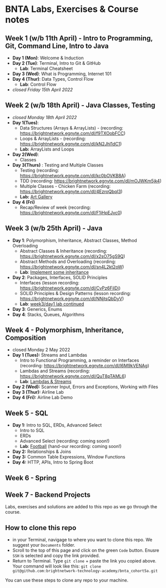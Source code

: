 # BNTA Labs, Exercises & Course notes

## Week 1 (w/b 11th April) - Intro to Programming, Git, Command Line, Intro to Java
- **Day 1 (Mon)**: Welcome & Induction
- **Day 2 (Tue)**: Terminal, Intro to Git & GitHub
    - **Lab**: Terminal Cheatsheet
- **Day 3 (Wed)**: What is Programming, Internet 101
- **Day 4 (Thur)**: Data Types, Control Flow
    - **Lab**: Control Flow
- *closed Friday 15th April 2022*

## Week 2 (w/b 18th April) - Java Classes, Testing
- *closed Monday 18th April 2022*
- **Day 1(Tues)**: 
    - Data Structures (Arrays & ArrayLists) - (recording: https://brightnetwork.egnyte.com/dl/f9TXOobFCC)
    - Loops & ArrayLists - (recording: https://brightnetwork.egnyte.com/dl/kN2Jhl1dC1)
    - **Lab:** ArrayLists and Loops
- **Day 2(Wed)**: 
    - Classes
- **Day 3(Thurs)** : Testing and Multiple Classes
    - Testing (recording: https://brightnetwork.egnyte.com/dl/kc0bOVKB8A)
    - TDD (recording: https://brightnetwork.egnyte.com/dl/mOJWKm5jk4)
    - Multiple Classes - Chicken Farm (recording: https://brightnetwork.egnyte.com/dl/4EzroQbqI3)
    - **Lab:** [Art Gallery](https://github.com/brightnetwork-technology-academy/bnta_cohort5a/tree/main/week_02/day_03/lab-multiple-classes-art-gallery)
- **Day 4 (Fri)**
    - Recap/Review of week (recording: https://brightnetwork.egnyte.com/dl/F1jHpEJvc0)

## Week 3 (w/b 25th April) - Java
- **Day 1**: Polymorphism, Inheritance, Abstract Classes, Method Overloading
    - Abstract Classes & Inheritance (recording: https://brightnetwork.egnyte.com/dl/x2sO75gS9Q)
    - Abstract Methods and Overloading (recording: https://brightnetwork.egnyte.com/dl/sn4L2kt2oW)
    - **Lab**: [Implement some inheritance](https://github.com/brightnetwork-technology-academy/bnta_cohort5a/tree/main/week_03/day_01/lab-polymorphism)
- **Day 2**: Packages, Interfaces, SOLID Principles
    - Interfaces (lesson recording: https://brightnetwork.egnyte.com/dl/CvPz6FiIDi)
    - SOLID Principles & Design Patterns (lesson recording: https://brightnetwork.egnyte.com/dl/NNjtsQbDyV)
    - **Lab**: [week3/day1 lab continued](https://github.com/brightnetwork-technology-academy/bnta_cohort5a/tree/main/week_03/day_01/lab-polymorphism)
- **Day 3**: Generics, Enums
- **Day 4**: Stacks, Queues, Algorithms


## Week 4 - Polymorphism, Inheritance, Composition
- closed Monday 2 May 2022
- **Day 1 (Tues):** Streams and Lambdas
    - Intro to Functional Programming, a reminder on Interfaces (recording: https://brightnetwork.egnyte.com/dl/l6M9kVENAg)
    - Lambdas and Streams (recording: https://brightnetwork.egnyte.com/dl/QuT8pTAML6)
    - **Lab**: [Lambdas & Streams](https://github.com/brightnetwork-technology-academy/bnta_cohort5a/tree/main/week_04/day_01/lab-streamapi-CORRECT/start_code_lab_stream_api)
- **Day 2 (Wed):** Scanner Input, Errors and Exceptions, Working with Files
- **Day 3 (Thur):** Airline Lab
- **Day 4 (Fri):** Airline Lab Demo

## Week 5 - SQL
- **Day 1:** Intro to SQL, ERDs, Advanced Select
    - Intro to SQL
    - ERDs
    - Advanced Select (recording: coming soon!)
    - **Lab**: [Football](week_05/day_01/task01_football_matches/) (hand-our recording: coming soon!)
- **Day 2:** Relationships & Joins
- **Day 3:** Common Table Expressions, Window Functions
- **Day 4:** HTTP, APIs, Intro to Spring Boot

## Week 6 - Spring

## Week 7 - Backend Projects



 Labs, exercises and solutions are added to this repo as we go through the course.

 ## How to clone this repo

 - in your Terminal, navigage to where you want to clone this repo. We suggest your `Documents` folder.
 - Scroll to the top of this page and click on the green `Code` button. Enusre `SSH` is selected and copy the link provided.
 - Return to Terminal. Type `git clone` + paste the link you copied above. Your command will look like this:
 `git clone git@github.com:brightnetwork-technology-academy/bnta_cohort5a.git`

 You can use these steps to clone any repo to your machine.

 
